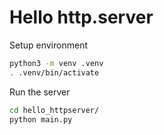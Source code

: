 # Hello http.server

Setup environment
```sh
python3 -m venv .venv
. .venv/bin/activate
```

Run the server
```sh
cd hello_httpserver/
python main.py
```
